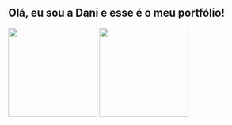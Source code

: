 ## Olá, eu sou a Dani e esse é o meu portfólio!

<div>
  
  <img height="180em" src="https://github-readme-stats.vercel.app/api?username=danielezanao&show_icons=true&theme=chartreuse-dark&include_all_commits=true&count_private=true"/>
  <img height="180em" src="https://github-readme-stats.vercel.app/api/top-langs/?username=danielezanao&layout=compact&langs_count=16&theme=chartreuse-dark"/>
</div>
